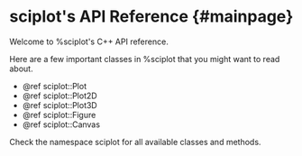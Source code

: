 # sciplot's API Reference {#mainpage}

Welcome to %sciplot's C++ API reference.

Here are a few important classes in %sciplot that you might want to read about.

- @ref sciplot::Plot
- @ref sciplot::Plot2D
- @ref sciplot::Plot3D
- @ref sciplot::Figure
- @ref sciplot::Canvas

Check the namespace sciplot for all available classes and methods.
